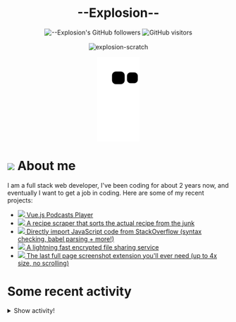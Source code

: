 # <div align="center">--Explosion--</div>

<div align=center>
  
![--Explosion's GitHub followers](https://img.shields.io/github/followers/Explosion-Scratch?color=00bbbb&style=for-the-badge&logo=github&logoColor=fff) 
![GitHub visitors](https://visitor-badge-reloaded.herokuapp.com/badge?page_id=explosion-scratch.visitor.badge.reloaded&color=00bbbb&style=for-the-badge&logo=github)

</div>

<p align=center><img align="center" src="https://github-readme-streak-stats.herokuapp.com/?user=explosion-scratch&" alt="explosion-scratch" /></p>
<p align=center><img align="center" src="https://raw.githubusercontent.com/Explosion-Scratch/Explosion-scratch/a407529eda6cf7c81265dae00a6eab19d1597632/github-contribution-grid-snake.svg" /></p>

<h1><img src="https://api.iconify.design/noto-v1:beaming-face-with-smiling-eyes.svg" width="25ch"> About me</h1>
  <p>I am a full stack web developer, I've been coding for about 2 years now, and eventually I want to get a job in coding. Here are some of my recent projects:</p>

  <ul>
     <li><a href="https://github.com/explosion-scratch/podcasts_player"><img src="https://api.iconify.design/noto-v1:musical-notes.svg"> Vue.js Podcasts Player</a></li>
     <li><a href="https://github.com/explosion-scratch/recipes/"><img src="https://api.iconify.design/noto-v1:face-savoring-food.svg"> A recipe scraper that sorts the actual recipe from the junk</a></li>
     <li><a href="https://github.com/explosion-scratch/stackoverflow_import/"><img src="https://api.iconify.design/noto-v1:man-technologist-medium-light-skin-tone.svg"> Directly import JavaScript code from StackOverflow (syntax checking, babel parsing + more!)</a></li>
     <li><a href="https://github.com/explosion-scratch/ondrop/"><img src="https://api.iconify.design/noto-v1:cloud-with-lightning.svg"> A lightning fast encrypted file sharing service</a></li>
     <li><a href="https://github.com/explosion-scratch/screenshot_extension/"><img src="https://api.iconify.design/noto-v1:computer-mouse.svg"> The last full page screenshot extension you'll ever need (up to 4x size, no scrolling)</a></li>
  </ul>
  
  # Some recent activity


<details><summary>Show activity!</summary>
<ul>
<li><p>4 hours, 17 minutes ago – <a href="https://github.com/Explosion-Scratch/tools/commit/2f229a0347a169b14303a61e450c91863dd1779f"><code>2f229a0</code></a>– feat(code-editor): :sparkles: Use lz-string to store state (<a href="https://github.com/Explosion-Scratch/tools">Explosion-Scratch/tools</a>)</p></li>
<li><p>4 hours, 24 minutes ago – <a href="https://github.com/Explosion-Scratch/tools/commit/32141c5229cc36c17886c652a55559ae68ae50f1"><code>32141c5</code></a>– feat(code-editor): :sparkles: Take screenshots of the code (<a href="https://github.com/Explosion-Scratch/tools">Explosion-Scratch/tools</a>)</p></li>
<li><p>4 hours, 47 minutes ago – <a href="https://github.com/Explosion-Scratch/tools/commit/e497a0834ace46ddf717534517886927f2509cd2"><code>e497a08</code></a>– fix(code-editor): :bug: Fix printing (<a href="https://github.com/Explosion-Scratch/tools">Explosion-Scratch/tools</a>)</p></li>
<li><p>4 hours, 49 minutes ago – <a href="https://github.com/Explosion-Scratch/tools/commit/a54bd4a0196bfc823518d8747f497d11bbf53829"><code>a54bd4a</code></a>– fix(code-editor): :bug: Fix printing (<a href="https://github.com/Explosion-Scratch/tools">Explosion-Scratch/tools</a>)</p></li>
<li><p>5 hours, 4 minutes ago – <a href="https://github.com/Explosion-Scratch/tools/commit/7520baa9f4bdffdb8751f00080b78bbd02470d3a"><code>7520baa</code></a>– feat(code-editor): :sparkles: Add new features to code editor (<a href="https://github.com/Explosion-Scratch/tools">Explosion-Scratch/tools</a>)</p></li>
<li><p>7 hours, 3 minutes ago – <a href="https://github.com/Explosion-Scratch/tools/commit/28ef6f0971b4b060723a1285afeae593790f6cdd"><code>28ef6f0</code></a>– SEO (<a href="https://github.com/Explosion-Scratch/tools">Explosion-Scratch/tools</a>)</p></li>
<li><p>16 hours, 24 minutes ago – <a href="https://github.com/Explosion-Scratch/tools/commit/f892ae3ec0b96963181b9e6af9feadb6de554a77"><code>f892ae3</code></a>– Don't limit it to a single version (<a href="https://github.com/Explosion-Scratch/tools">Explosion-Scratch/tools</a>)</p></li>
<li><p>20 hours, 50 minutes ago – <a href="https://github.com/Explosion-Scratch/tools/commit/ef85b56d664a1ac2677fd6951353ad9116710ff9"><code>ef85b56</code></a>– Search (<a href="https://github.com/Explosion-Scratch/tools">Explosion-Scratch/tools</a>)</p></li>
<li><p>21 hours, 3 minutes ago – <a href="https://github.com/Explosion-Scratch/tools/commit/0660e350f98844b7491f7737a089071f6e5c3679"><code>0660e35</code></a>– Fix z-index (<a href="https://github.com/Explosion-Scratch/tools">Explosion-Scratch/tools</a>)</p></li>
<li><p>23 hours, 31 minutes ago – <a href="https://github.com/Explosion-Scratch/tools/commit/45f65ce3106fd57c1b5a092a0f47876beab029dd"><code>45f65ce</code></a>– Meta info (<a href="https://github.com/Explosion-Scratch/tools">Explosion-Scratch/tools</a>)</p></li>
<li><p>23 hours, 49 minutes ago – <a href="https://github.com/Explosion-Scratch/tools/commit/22807b9aa515ce45c3462360b78671ea28a16dab"><code>22807b9</code></a>– Bookmarklets!! (<a href="https://github.com/Explosion-Scratch/tools">Explosion-Scratch/tools</a>)</p></li>


<li><p>2 days, 7 hours, 30 minutes ago – Commented in <a href="https://github.com/gitpod-io/gitpod/issues/9874#issuecomment-1121943684">gitpod-io/gitpod</a><blockquote>Yeah prebuilds are taking a really long time for me 10min It would be nice to simply not wait for the prebuild but instead see the progress of it </blockquote></p></li>
<li><p>3 days, 16 hours, 19 minutes ago – Commented in <a href="https://github.com/lardbit/nefarious/issues/194#issuecomment-1120482730">lardbit/nefarious</a><blockquote> You first have to cd to the directory where nefarious lives before running those docker compose commands Even if you delete the nefarious direc </blockquote></p></li>
<li><p>5 days, 19 hours, 22 minutes ago – Commented in <a href="https://github.com/SuperTux/supertux/issues/2204#issuecomment-1119837460">SuperTux/supertux</a><blockquote> https github com SuperTux addons website Not sure if it s functional though Yeah I meant the <em>website</em> not the GH repo</blockquote></p></li>
<li><p>5 days, 21 hours, 42 minutes ago – Commented in <a href="https://github.com/lardbit/nefarious/issues/194#issuecomment-1119723389">lardbit/nefarious</a><blockquote>Somehow it s starting on linux boot though I remember reading something about that in the README when I installed a few months ago but can t find i </blockquote></p></li>
</ul>
</details>
